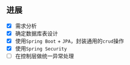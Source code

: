 ## 进展
 - [x] 需求分析
 - [x] 确定数据库表设计
 - [x] 使用`Spring Boot` + `JPA`，封装通用的`crud`操作
 - [x] 使用`Spring Security`
 - [ ] 在控制层做统一异常处理 
<!--stackedit_data:
eyJoaXN0b3J5IjpbLTIxMTYzMjkxOTRdfQ==
-->